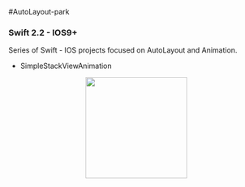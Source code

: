 #AutoLayout-park
### Swift 2.2 - IOS9+

Series of Swift - IOS projects focused on AutoLayout and Animation. 

* SimpleStackViewAnimation

<p align="center">
   <img src="https://camo.githubusercontent.com/4e5cf07b1863cf2dfcc0211fcc91ac16299002cf/687474703a2f2f6d616e75656c6361726c6f732e6769746875622e696f2f696d616765732f537461636b56696577526f746174696f6e4269676765722e676966" style="width: 200px;">
</p>